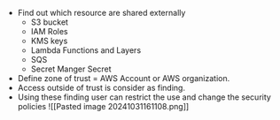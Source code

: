 - Find out which resource are shared externally
  - S3 bucket 
  - IAM Roles
  - KMS keys
  - Lambda Functions and Layers
  - SQS 
  - Secret Manger Secret 
- Define zone of trust  = AWS Account or AWS organization.
- Access outside of trust is consider as finding.
- Using these finding user can restrict the use and change the security policies
![[Pasted image 20241031161108.png]]